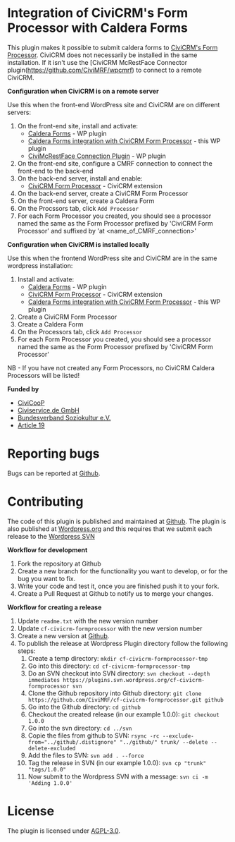 # Integration of CiviCRM's Form Processor with Caldera Forms

This plugin makes it possible to submit caldera forms to [CiviCRM's Form Processor](https://lab.civicrm.org/extensions/form-processor/).
CiviCRM does not necessarily be installed in the same installation.
If it isn't use the [CiviCRM McRestFace Connector plugin(https://github.com/CiviMRF/wpcmrf) to connect to a remote CiviCRM.

**Configuration when CiviCRM is on a remote server**

Use this when the front-end WordPress site and CiviCRM are on different servers:

1. On the front-end site, install and activate:
   - [Caldera Forms](https://wordpress.org/plugins/caldera-forms/) - WP plugin
   - [Caldera Forms integration with CiviCRM Form Processor](https://github.com/civimrf/cf-civicrm-formprocessor) - this WP plugin
   - [CiviMcRestFace Connection Plugin](https://github.com/CiviMRF/wpcmrf) - WP plugin
1. On the front-end site, configure a CMRF connection to connect the front-end to the back-end
1. On the back-end server, install and enable:
   - [CiviCRM Form Processor](https://lab.civicrm.org/extensions/form-processor/) - CiviCRM extension
1. On the back-end server, create a CiviCRM Form Processor
1. On the front-end server, create a Caldera Form
1. On the Procssors tab, click `Add Processor`
1. For each Form Processor you created, you should see a processor named the same as the Form Processor prefixed by 'CiviCRM Form Processor' and suffixed by 'at <name_of_CMRF_connection>'

**Configuration when CiviCRM is installed locally**

Use this when the frontend WordPress site and CiviCRM are in the same wordpress installation:

1. Install and activate:
   - [Caldera Forms](https://wordpress.org/plugins/caldera-forms/) - WP plugin
   - [CiviCRM Form Processor](https://lab.civicrm.org/extensions/form-processor/) - CiviCRM extension
   - [Caldera Forms integration with CiviCRM Form Processor](https://github.com/civimrf/cf-civicrm-formprocessor)  - this WP plugin
1. Create a CiviCRM Form Processor
1. Create a Caldera Form
1. On the Processors tab, click `Add Processor`
1. For each Form Processor you created, you should see a processor named the same as the Form Processor prefixed by 'CiviCRM Form Processor'

NB - If you have not created any Form Processors, no CiviCRM Caldera Processors will be listed!

**Funded by**

* [CiviCooP](https://www.civicoop.org)
* [Civiservice.de GmbH](https://civiservice.de/)
* [Bundesverband Soziokultur e.V.](https://www.soziokultur.de/)
* [Article 19](https://www.article19.org/)

# Reporting bugs

Bugs can be reported at [Github](https://github.com/CiviMRF/cf-civicrm-formprocessor/).

# Contributing

The code of this plugin is published and maintained at [Github](https://github.com/CiviMRF/cf-civicrm-formprocessor/).
The plugin is also published at [Wordpress.org](https://wordpress.org/plugins/cf-civicrm-formprocessor) 
and this requires that we submit each release to the [Wordpress SVN](https://plugins.svn.wordpress.org/cf-civicrm-formprocessor)

**Workflow for development**

1. Fork the repository at Github
1. Create a new branch for the functionality you want to develop, or for the bug you want to fix.
1. Write your code and test it, once you are finished push it to your fork.
1. Create a Pull Request at Github to notify us to merge your changes.

**Workflow for creating a release**

1. Update `readme.txt` with the new version number
1. Update `cf-civicrm-formprocessor` with the new version number
1. Create a new version at [Github](https://github.com/CiviMRF/cf-civicrm-formprocessor/).
1. To publish the release at Wordpress Plugin directory follow the following steps:
   1. Create a temp directory: `mkdir cf-civicrm-formprocessor-tmp`
   1. Go into this directory: `cd cf-civicrm-formprocessor-tmp`
   1. Do an SVN checkout into SVN directory: `svn checkout --depth immediates https://plugins.svn.wordpress.org/cf-civicrm-formprocessor svn`
   1. Clone the Github repository into Github directory: `git clone https://github.com/CiviMRF/cf-civicrm-formprocessor.git github`
   1. Go into the Github directory: `cd github`
   1. Checkout the created release (in our example 1.0.0): `git checkout 1.0.0`
   1. Go into the svn directory: `cd ../svn`
   1. Copie the files from github to SVN: `rsync -rc --exclude-from="../github/.distignore" "../github/" trunk/ --delete --delete-excluded`
   1. Add the files to SVN: `svn add . --force`
   1. Tag the release in SVN (in our example 1.0.0): `svn cp "trunk" "tags/1.0.0"`
   1. Now submit to the Wordpress SVN with a message: `svn ci -m 'Adding 1.0.0'`


# License

The plugin is licensed under [AGPL-3.0](LICENSE.txt).

